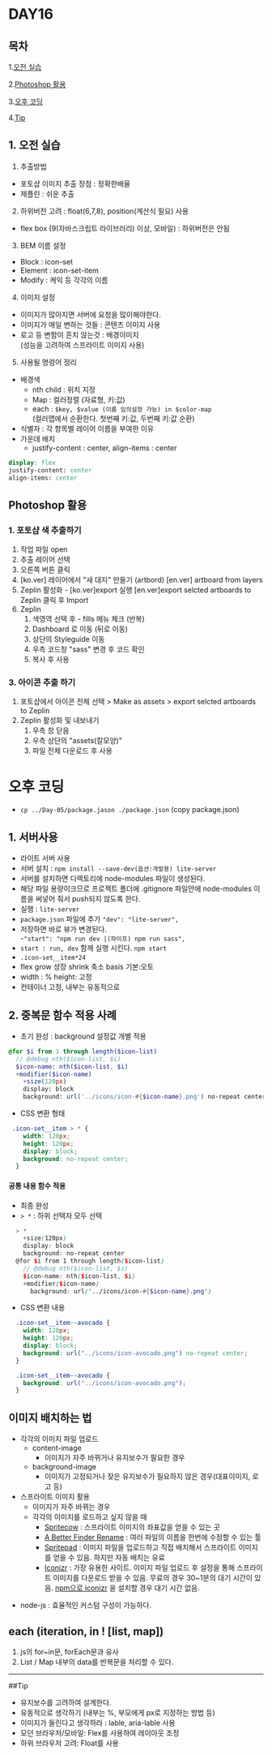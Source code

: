 # DAY16    

## 목차

1.[오전 실습](#오전실습)  

2.[Photoshop 활용](#photoshop활용)  

3.[오후 코딩](#오후코딩)  

4.[Tip](#tip)  

## 1. 오전 실습

1. 추출방법  
  * 포토샵 이미지 추출 장점 : 정확한배율  
  * 제플린 : 쉬운 추출    

2. 하위버전 고려 : float(6,7,8), position(계산식 필요) 사용  
  * flex box (9(자바스크립트 라이브러리) 이상, 모바일) : 하위버전은 안됨  

3. BEM 이름 설정  
  * Block : icon-set    
  * Element : icon-set-item  
  * Modify : 케익 등 각각의 이름  

4. 이미지 설정    
  * 이미지가 많아지면 서버에 요청을 많이해야한다.  
  * 이미지가 매일 변하는 것들 : 콘텐츠 이미지 사용  
  * 로고 등 변함이 흔치 않는것 : 배경이미지  
  (성능을 고려하여 스프라이트 이미지 사용)

5. 사용될 명령어 정리  
  * 배경색
    * nth child : 위치 지정
    * Map : 컬러정렬 (자료형, 키:값)
    * each : ```$key, $value (이름 임의설정 가능) in $color-map```  
    (컬러맵에서 순환한다. 첫번째 키:값, 두번째 키:값 순환)  
  * 식별자 : 각 항목별 레이어 이름을 부여한 이유  
  * 가운데 배치  
    * justify-content : center, align-items : center  
```scss
display: flex
justify-content: center
align-items: center
```

## Photoshop 활용  

### 1. 포토샵 색 추출하기  
1. 작업 파일 open  
2. 추출 레이어 선택  
3. 오른쪽 버튼 클릭  
4. [ko.ver] 레이어에서 "새 대지" 만들기 (artbord) [en.ver] artboard from layers    
5. Zeplin 활성화 - [ko.ver]export 실행 [en.ver]export selcted artboards to Zeplin 클릭 후 Import  
6. Zeplin    
    1. 색영역 선택 후 - fills 메뉴 체크 (반복)  
    2. Dashboard 로 이동 (뒤로 이동)  
    3. 상단의 Styleguide 이동  
    4. 우측 코드창 "sass" 변경 후 코드 확인  
    5. 복사 후 사용  

### 3. 아이콘 추출 하기  
1. 포토샵에서 아이콘 전체 선택 > Make as assets > export selcted artboards to Zeplin     
2. Zeplin 활성화 및 내보내기  
    1. 우측 창 닫음  
    2. 우측 상단의 "assets(칼모양)" 
    3. 파일 전체 다운로드 후 사용

# 오후 코딩  
* `cp ../Day-05/package.jason ./package.json` (copy package.json)  

## 1. 서버사용  
- 라이트 서버 사용  
- 서버 설치 : `npm install --save-dev(옵션:개발용) lite-server`  
- 서버를 설치하면 디렉토리에 node-modules 파일이 생성된다.  
- 해당 파일 용량이크므로 프로젝트 폴더에 .gitignore 파일안에 node-modules 이름을 써넣어 줘서 push되지 않도록 한다.  
- 실행 : `lite-server`  
- `package.json` 파일에 추가 ```"dev": "lite-server",   ```
- 저장하면 바로 뷰가 변경된다.  
  -```"start": "npm run dev |(파이프) npm run sass",  ```
- `start : run, dev` 함께 실행 시킨다. `npm start`  
- `.icon-set__item*24`  
- flex grow 성장 shrink 축소 basis 기본:오토  
- width : % height: 고정  
- 컨테이너 고정, 내부는 유동적으로  


## 2. 중복문 함수 적용 사례    
* 초기 완성 : background 설정값 개별 적용  
```scss
@for $i from 1 through length($icon-list)
  // @debug nth($icon-list, $i)
  $icon-name: nth($icon-list, $i)
  +modifier($icon-name)
    +size(120px)
    display: block
    background: url('../icons/icon-#{$icon-name}.png') no-repeat center
```
* CSS 변환 형태  
```scss
 .icon-set__item > * {
    width: 120px;
    height: 120px;
    display: block;
    background: no-repeat center;
  }
```
#### 공통 내용 함수 적용  
* 최종 완성    
* ```> *``` : 하위 선택자 모두 선택  
```scss
  > *
    +size(120px)
    display: block
    background: no-repeat center
  @for $i from 1 through length($icon-list)
    // @debug nth($icon-list, $i)
    $icon-name: nth($icon-list, $i)
    +modifier($icon-name)
      background: url('../icons/icon-#{$icon-name}.png')
```
* CSS 변환 내용  
```  scss
  .icon-set__item--avocado {
    width: 120px;
    height: 120px;
    display: block;
    background: url("../icons/icon-avocado.png") no-repeat center;
  }

  .icon-set__item--avocado {
    background: url("../icons/icon-avocado.png");
  } 
```

## 이미지 배치하는 법  

- 각각의 이미지 파일 업로드  
  - content-image  
    - 이미지가 자주 바뀌거나 유지보수가 필요한 경우 
  - background-image
    - 이미지가 고정되거나 잦은 유지보수가 필요하지 않은 경우(대표이미지, 로고 등)   
- 스프라이트 이미지 활용  
  - 이미지가 자주 바뀌는 경우  
  - 각각의 이미지를 로드하고 싶지 않을 때  
    - [Spritecow](http://www.spritecow.com/) : 스프라이트 이미지의 좌표값을 얻을 수 있는 곳  
    - [A Better Finder Rename](http://www.publicspace.net/ABetterFinderRename/) : 여러 파일의 이름을 한번에 수정할 수 있는 툴  
    - [Spritepad](https://wearekiss.com/spritepad) : 이미지 파일을 업로드하고 직접 배치해서 스프라이트 이미지를 얻을 수 있음. 하지만 자동 배치는 유료  
    - [Iconizr](http://iconizr.com/) : 가장 유용한 사이트. 이미지 파일 업로드 후 설정을 통해 스프라이트 이미지를 다운로드 받을 수 있음. 무료의 경우 30~1분의 대기 시간이 있음. [npm으로 iconizr](https://www.npmjs.com/package/iconizr) 을 설치할 경우 대기 시간 없음.   

* node-js : 효율적인 커스텀 구성이 가능하다.    


## each (iteration, in ! [list, map])  
1. js의 for~in문, forEach문과 유사    
2. List / Map 내부의 data를 반복문을 처리할 수 있다.      

---

##Tip  
- 유지보수를 고려하여  설계한다.    
- 유동적으로 생각하기 (내부는 %, 부모에게 px로 지정하는 방법 등)    
- 이미지가 들린다고 생각하라 : lable, aria-lable  사용  
- 모던 브라우저/모바일: Flex를 사용하여 레이아웃 조정  
- 하위 브라우저 고려: Float를 사용   
